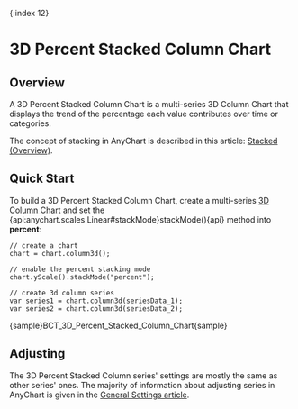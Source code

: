 {:index 12}
# 3D Percent Stacked Column Chart

## Overview

A 3D Percent Stacked Column Chart is a multi-series 3D Column Chart that displays the trend of the percentage each value contributes over time or categories.

The concept of stacking in AnyChart is described in this article: [Stacked (Overview)](../Overview).

## Quick Start

To build a 3D Percent Stacked Column Chart, create a multi-series [3D Column Chart](../../3D/Overview#column) and set the {api:anychart.scales.Linear#stackMode}stackMode(){api} method into **percent**:

```
// create a chart
chart = chart.column3d();

// enable the percent stacking mode
chart.yScale().stackMode("percent");

// create 3d column series
var series1 = chart.column3d(seriesData_1);
var series2 = chart.column3d(seriesData_2);
```

{sample}BCT\_3D\_Percent\_Stacked\_Column\_Chart{sample}

## Adjusting

The 3D Percent Stacked Column series' settings are mostly the same as other series' ones. The majority of information about adjusting series in AnyChart is given in the [General Settings article](../../General_Settings).